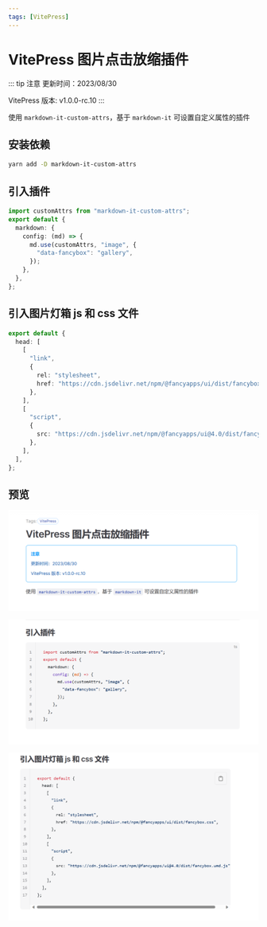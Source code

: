 ```yaml
---
tags: [VitePress]
---
```


# VitePress 图片点击放缩插件

::: tip 注意
更新时间：2023/08/30

VitePress 版本: v1.0.0-rc.10
:::

使用 `markdown-it-custom-attrs`，基于 `markdown-it` 可设置自定义属性的插件

## 安装依赖

```sh
yarn add -D markdown-it-custom-attrs
```

## 引入插件

```ts
import customAttrs from "markdown-it-custom-attrs";
export default {
  markdown: {
    config: (md) => {
      md.use(customAttrs, "image", {
        "data-fancybox": "gallery",
      });
    },
  },
};
```

## 引入图片灯箱 js 和 css 文件

```ts
export default {
  head: [
    [
      "link",
      {
        rel: "stylesheet",
        href: "https://cdn.jsdelivr.net/npm/@fancyapps/ui/dist/fancybox.css",
      },
    ],
    [
      "script",
      {
        src: "https://cdn.jsdelivr.net/npm/@fancyapps/ui@4.0/dist/fancybox.umd.js",
      },
    ],
  ],
};
```

## 预览

![Alt text](images/9-%E5%9B%BE%E7%89%87%E7%82%B9%E5%87%BB%E7%BC%A9%E6%94%BE/image.png)

![Alt text](images/9-%E5%9B%BE%E7%89%87%E7%82%B9%E5%87%BB%E7%BC%A9%E6%94%BE/image-1.png)

![Alt text](images/9-%E5%9B%BE%E7%89%87%E7%82%B9%E5%87%BB%E7%BC%A9%E6%94%BE/image-2.png)
